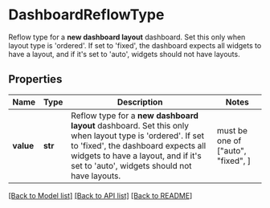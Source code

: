 # DashboardReflowType

Reflow type for a **new dashboard layout** dashboard. Set this only when layout type is 'ordered'. If set to 'fixed', the dashboard expects all widgets to have a layout, and if it's set to 'auto', widgets should not have layouts.

## Properties

| Name      | Type    | Description                                                                                                                                                                                                                                                       | Notes                              |
| --------- | ------- | ----------------------------------------------------------------------------------------------------------------------------------------------------------------------------------------------------------------------------------------------------------------- | ---------------------------------- |
| **value** | **str** | Reflow type for a **new dashboard layout** dashboard. Set this only when layout type is &#39;ordered&#39;. If set to &#39;fixed&#39;, the dashboard expects all widgets to have a layout, and if it&#39;s set to &#39;auto&#39;, widgets should not have layouts. | must be one of ["auto", "fixed", ] |

[[Back to Model list]](README.md#documentation-for-models) [[Back to API list]](README.md#documentation-for-api-endpoints) [[Back to README]](README.md)
